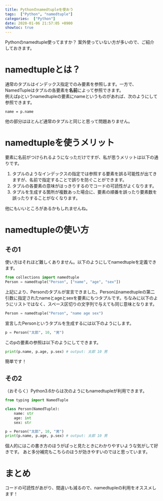 ```yaml
---
title: Pythonのnamedtupleを使おう
tags:  ["Python", "namedtuple"]
categories:  ["Python"]
date: 2020-01-06 21:57:05 +0900
showtoc: true
---
```

Pythonのnamedtuple使ってますか？
案外使っていない方が多いので、ご紹介しておきます。

# namedtupleとは？
通常のタプルはインデックス指定でのみ要素を参照します。一方で、NamedTupleはタプルの各要素を**名前**によって参照できます。  
例えばpというnamedtupleの要素にnameというものがあれば、次のようにして参照できます。
```
name = p.name
```
他の部分はほとんど通常のタプルと同じと思って問題ありません。

# namedtupleを使うメリット
要素に名前がつけられるようになっただけですが、私が思うメリットは以下の通りです。
1. タプルのようなインデックスの指定では参照する要素を誤る可能性が出てきますが、名前で指定することで誤りを防ぐことができます。
1. タプルの各要素の意味がはっきりするのでコードの可読性がよくなります。
1. タプルを生成する箇所が複数あった場合に、要素の順番を誤ったり要素数を誤ったりすることがなくなります。

他にもいいところがあるかもしれませんね。

# namedtupleの使い方
## その1
使い方はそれほど難しくありません。以下のようにしてnamedtupleを定義できます。
```python
from collections import namedtuple
Person = namedtuple("Person", ["name", "age", "sex"])
```
上記により、Personのタプルが宣言できました。Personはnamedtupleの第二引数に指定されたnameとageとsexを要素にもつタプルです。ちなみに以下のようにリストではなく、スペース区切りの文字列で与えても同じ意味となります。
```python
Person = namedtuple("Person", "name age sex")
```
宣言したPersonというタプルを生成するには以下のようにします。
```python
p = Person("太郎", 10, "男")
```
このpの要素の参照は以下のようにしてできます。
```python
print(p.name, p.age, p.sex) # output: 太郎 10 男
```
簡単です！
## その2
（おそらく）Python3.6からは次のようにもnamedtupleが利用できます。
```python
from typing import NamedTuple

class Person(NamedTuple):
    name: str
    age: int
    sex: str

p = Person("太郎", 10, "男")
print(p.name, p.age, p.sex) # output: 太郎 10 男
```
個人的にはこの書き方のほうがぱっと見たときにわかりやすいような気がして好きです。
あと多分補完もこちらのほうが効きやすいのではと思っています。

# まとめ
コードの可読性があがり、間違いも減るので、namedtupleの利用をオススメします！
